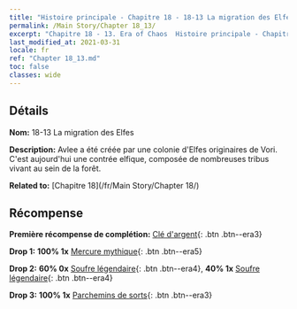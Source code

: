 ```yaml
---
title: "Histoire principale - Chapitre 18 - 18-13 La migration des Elfes"
permalink: /Main Story/Chapter 18_13/
excerpt: "Chapitre 18 - 13. Era of Chaos  Histoire principale - Chapitre 18_13. 18-13 La migration des Elfes"
last_modified_at: 2021-03-31
locale: fr
ref: "Chapter 18_13.md"
toc: false
classes: wide
---
```


## Détails

 **Nom:** 18-13 La migration des Elfes

 **Description:** Avlee a été créée par une colonie d'Elfes originaires de Vori. C'est aujourd'hui une contrée elfique, composée de nombreuses tribus vivant au sein de la forêt.

 **Related to:** [Chapitre 18](/fr/Main Story/Chapter 18/)

## Récompense

 **Première récompense de complétion:** [Clé d'argent](/fr/Items/con_693/){: .btn .btn--era3}

 **Drop 1:** **100% 1x** [Mercure mythique](/fr/Items/mat_63/){: .btn .btn--era5}

 **Drop 2:** **60% 0x** [Soufre légendaire](/fr/Items/mat_57/){: .btn .btn--era4}, **40% 1x** [Soufre légendaire](/fr/Items/mat_57/){: .btn .btn--era4}

 **Drop 3:** **100% 1x** [Parchemins de sorts](/fr/Items/con_694/){: .btn .btn--era3}


